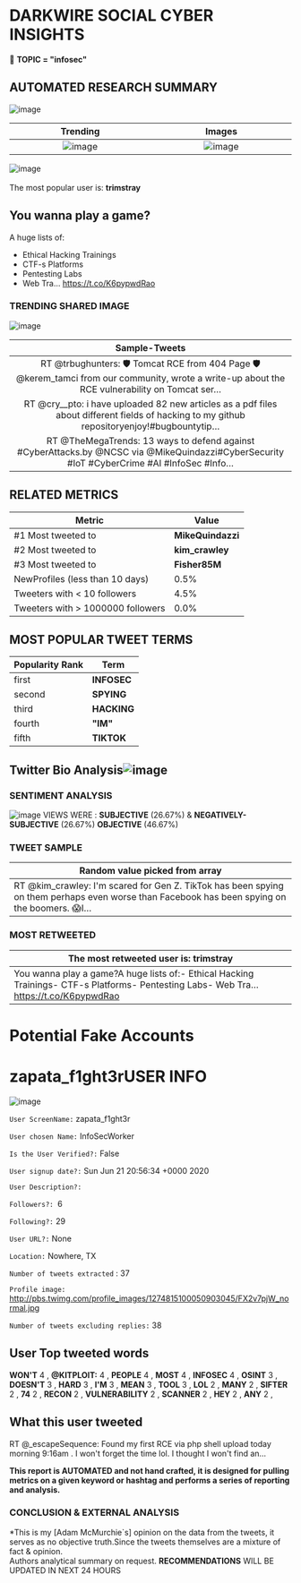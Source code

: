 # DARKWIRE SOCIAL CYBER INSIGHTS 
&#x1F34E; **TOPIC = "infosec"**

## AUTOMATED RESEARCH SUMMARY
  ![image](darkLogo.png)   

|  Trending  |   Images | 
:-------------------------:|:-------------------------:
|  ![image](assets/infosec/imageFile0.jpg)     <img width=200/> | ![image](assets/infosec/imageFile1.jpg) <img width=200/> |   
 
 
![image](assets/infosec/TWEETS.png)
<br></br>
The most popular user is: **trimstray**  
 

## You wanna play a game?

A huge lists of:

- Ethical Hacking Trainings
- CTF-s Platforms
- Pentesting Labs
- Web Tra… https://t.co/K6pypwdRao 

  




### TRENDING SHARED IMAGE

![image](assets/infosec/twitterPostedImage.png)



|                **Sample-Tweets**        |
| :-------------: |
| RT @trbughunters: 🛡 Tomcat RCE from 404 Page 🛡@kerem_tamci from our community, wrote a write-up about the RCE vulnerability on Tomcat ser… |
| RT @cry__pto: i have uploaded 82 new articles as a pdf files about different fields of hacking to my github repositoryenjoy!#bugbountytip… |
| RT @TheMegaTrends: 13 ways to defend against #CyberAttacks.by @NCSC via @MikeQuindazzi#CyberSecurity #IoT #CyberCrime #AI #InfoSec #Info… |

## RELATED METRICS<br>
| Metric | Value |
| ------------- | ------------- |
| #1 Most tweeted to  | **MikeQuindazzi** |
| #2 Most tweeted to  | **kim_crawley** |
| #3 Most tweeted to  | **Fisher85M** |
| NewProfiles (less than 10 days) | 0.5%  |
| Tweeters with < 10 followers  | 4.5%|
| Tweeters with > 1000000 followers  | 0.0%  |



## MOST POPULAR TWEET TERMS 


| Popularity Rank  | Term |
| ------------- | ------------- |
| first  | **INFOSEC**  |
| second  | **SPYING**  |
| third  | **HACKING** |
| fourth  | **"IM"**  |
| fifth  | **TIKTOK**  |


## Twitter Bio Analysis![image](assets/infosec/BIO.png)
### SENTIMENT ANALYSIS
![image](assets/infosec/sentiment.png)
VIEWS WERE : **SUBJECTIVE**  (26.67%) & **NEGATIVELY-SUBJECTIVE** (26.67%) **OBJECTIVE** (46.67%)

### TWEET SAMPLE 
| Random value picked from array |
| ------------- |
|RT @kim_crawley: I'm scared for Gen Z. TikTok has been spying on them perhaps even worse than Facebook has been spying on the boomers. 😱I… |

### MOST RETWEETED 

| The most retweeted user is: **trimstray**  |
| ------------- |
| You wanna play a game?A huge lists of:- Ethical Hacking Trainings- CTF-s Platforms- Pentesting Labs- Web Tra… https://t.co/K6pypwdRao |

# Potential Fake Accounts
 
# zapata_f1ght3rUSER INFO
![image](http://pbs.twimg.com/profile_images/1274815100050903045/FX2v7pjW_normal.jpg)
 
`User ScreenName:` zapata_f1ght3r 
 
`User chosen Name:` InfoSecWorker 
 
`Is the User Verified?:` False 
 
`User signup date?:` Sun Jun 21 20:56:34 +0000 2020 
 
`User Description?:`  
 
`Followers?: `6 
 
`Following?:` 29 
 
`User URL?:` None 
 
`Location:` Nowhere, TX 
 
`Number of tweets extracted`  : 37 
 
`Profile image:` http://pbs.twimg.com/profile_images/1274815100050903045/FX2v7pjW_normal.jpg 
 
`Number of tweets excluding replies:` 38 
 

 

 
## User Top tweeted words 
 
**WON'T** 4 , **@KITPLOIT:** 4 , **PEOPLE** 4 , **MOST** 4 , **INFOSEC** 4 , **OSINT** 3 , **DOESN'T** 3 , **HARD** 3 , **I'M** 3 , **MEAN** 3 , **TOOL** 3 , **LOL** 2 , **MANY** 2 , **SIFTER** 2 , **74** 2 , **RECON** 2 , **VULNERABILITY** 2 , **SCANNER** 2 , **HEY** 2 , **ANY** 2 , 
 
## What this user tweeted
 
RT @_escapeSequence: Found my first RCE via php shell upload today morning 9:16am . I won't forget the time lol. I thought I won't find an…
 

<b> This report is AUTOMATED and not hand crafted, it is designed for pulling metrics on a given keyword or hashtag and performs a series of reporting and analysis.</b>  
### CONCLUSION & EXTERNAL ANALYSIS

*This is my [Adam McMurchie`s] opinion on the data from the tweets, it serves as no objective truth.Since the tweets themselves are a mixture of fact & opinion.<br>
Authors analytical summary on request.
**RECOMMENDATIONS** WILL BE UPDATED IN NEXT  24 HOURS <br>
